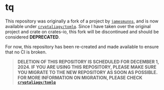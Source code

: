 # tq

This repository was originally a fork of a project by [`jamesmunns`](https://github.com/jamesmunns), and is now available under [`cryptaliagy/tomlq`](https://github.com/cryptaliagy/tomlq). Since I have taken over the original project and crate on crates-io, this fork will be discontinued and should be considered **DEPRECATED**.

For now, this repository has been re-created and made available to ensure that no CI is broken.

> **DELETION OF THIS REPOSITORY IS SCHEDULED FOR DECEMBER 1, 2024. IF YOU ARE USING THIS REPOSITORY, PLEASE MAKE SURE YOU MIGRATE TO THE NEW REPOSITORY AS SOON AS POSSIBLE. FOR MORE INFORMATION ON MIGRATION, PLEASE CHECK [`cryptaliagy/tomlq`](https://github.com/cryptaliagy/tomlq)**
